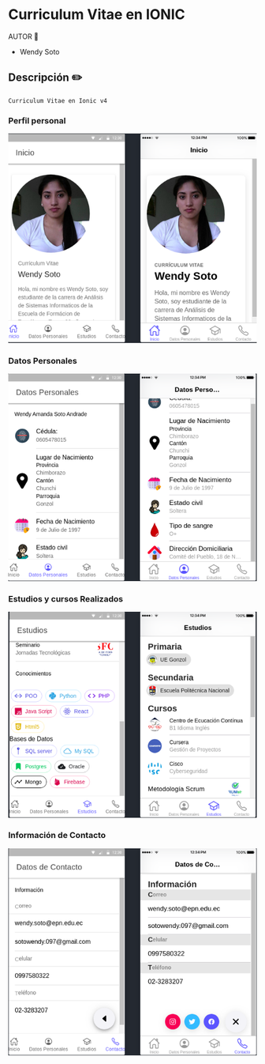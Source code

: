 
# Curriculum Vitae en IONIC


AUTOR  :woman:

- Wendy Soto



## Descripción :pencil2:
```
Curriculum Vitae en Ionic v4
```
### Perfil personal
![myimage-alt-tag](https://github.com/wendysoto/CV_Ionic/blob/master/images/perfil.png)

### Datos Personales

![myimage-alt-tag](https://github.com/wendysoto/CV_Ionic/blob/master/images/datosPersonal.png)

### Estudios y cursos Realizados

![myimage-alt-tag](https://github.com/wendysoto/CV_Ionic/blob/master/images/estudios.png)

### Información de Contacto
![myimage-alt-tag](https://github.com/wendysoto/CV_Ionic/blob/master/images/contacto.png)
